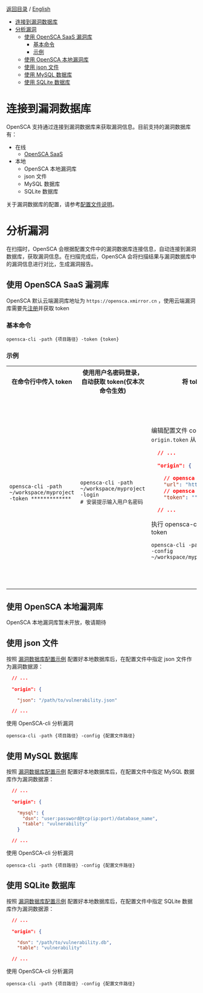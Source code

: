 [返回目录](/docs/README-zh-CN.md) / [English](./Vulnerability_Analysis.md)

- [连接到漏洞数据库](#连接到漏洞数据库)
- [分析漏洞](#分析漏洞)
  - [使用 OpenSCA SaaS 漏洞库](#使用-opensca-saas-漏洞库)
    - [基本命令](#基本命令)
    - [示例](#示例)
  - [使用 OpenSCA 本地漏洞库](#使用-opensca-本地漏洞库)
  - [使用 json 文件](#使用-json-文件)
  - [使用 MySQL 数据库](#使用-mysql-数据库)
  - [使用 SQLite 数据库](#使用-sqlite-数据库)

# 连接到漏洞数据库

OpenSCA 支持通过连接到漏洞数据库来获取漏洞信息。目前支持的漏洞数据库有：

- 在线
  - [OpenSCA SaaS](https://opensca.xmirror.cn)
- 本地
  - OpenSCA 本地漏洞库
  - json 文件
  - MySQL 数据库
  - SQLite 数据库

关于漏洞数据库的配置，请参考[配置文件说明](../Configuration-and-Parameters-zh_CN.md#漏洞数据库配置示例)。

# 分析漏洞

在扫描时，OpenSCA 会根据配置文件中的漏洞数据库连接信息，自动连接到漏洞数据库，获取漏洞信息。在扫描完成后，OpenSCA 会将扫描结果与漏洞数据库中的漏洞信息进行对比，生成漏洞报告。

## 使用 OpenSCA SaaS 漏洞库

OpenSCA 默认云端漏洞库地址为 `https://opensca.xmirror.cn` ，使用云端漏洞库需要先[注册](https://opensca.xmirror.cn/register)并获取 token


### 基本命令

```shell
opensca-cli -path {项目路径} -token {token} 
```

### 示例

<table>
<tr>
<th align="center">在命令行中传入 token</th>
<th align="center">使用用户名密码登录，自动获取 token(仅本次命令生效)</th>
<th align="center">将 token 写入配置文件</th>
<th align="center">将检测结果同步至 OpenSCA SaaS 进行管理</th>
</tr>
<tr>
<td>

```shell
opensca-cli -path ~/workspace/myproject -token *************
```

</td>
<td>

```shell
opensca-cli -path ~/workspace/myproject -login
# 安装提示输入用户名密码
```

</td>

<td>

编辑配置文件 config.json, 将 token 填入 `origin.token` 从 [这里](https://raw.githubusercontent.com/XmirrorSecurity/OpenSCA-cli/master/config.json) 获取配置文件模板

```json
  // ...
  
  "origin": {

    // opensca web service url
    "url": "https://opensca.xmirror.cn",
    // opensca web service token
    "token": "",

  // ... 
```

执行 opensca-cli 命令时，不再需要传入 token

```shell
opensca-cli -path ~/workspace/myproject -config ~/workspace/myproject/config.json
```

</td>
<td>

使用 OpenSCA SaaS 方便进行项目管理、团队协作、漏洞跟踪等，并获得更详细的漏洞信息、许可证信息以及最新的漏洞情报和修复建议。

* 使用 `-proj` 传入空值，可将结果同步至快速检测(方便个人查看)
  ```shell
  opensca-cli -path ~/workspace/myproject -token ************* -proj ""
  ```
* 使用 `-proj` 传入项目 id， 可将结果同步至项目管理(支持团队协作)
  ```shell
  opensca-cli -path ~/workspace/myproject -token ************* -proj ************
  ```

</td>
</tr>
</table>

## 使用 OpenSCA 本地漏洞库

OpenSCA 本地漏洞库暂未开放，敬请期待

## 使用 json 文件

按照 [漏洞数据库配置示例](../Configuration-and-Parameters-zh_CN.md#漏洞数据库配置示例) 配置好本地数据库后，在配置文件中指定 json 文件作为漏洞数据源：

```json
  // ...
  
  "origin": {

    "json": "/path/to/vulnerability.json"

  // ...
```

使用 OpenSCA-cli 分析漏洞

```shell
opensca-cli -path {项目路径} -config {配置文件路径}
```

## 使用 MySQL 数据库

按照 [漏洞数据库配置示例](../Configuration-and-Parameters-zh_CN.md#漏洞数据库配置示例) 配置好本地数据库后，在配置文件中指定 MySQL 数据库作为漏洞数据源：

```json
  // ...
  
  "origin": {

    "mysql": {
      "dsn": "user:password@tcp(ip:port)/database_name",
      "table": "vulnerability"
    }

  // ...
```

使用 OpenSCA-cli 分析漏洞

```shell
opensca-cli -path {项目路径} -config {配置文件路径}
```

## 使用 SQLite 数据库

按照 [漏洞数据库配置示例](../Configuration-and-Parameters-zh_CN.md#漏洞数据库配置示例) 配置好本地数据库后，在配置文件中指定 SQLite 数据库作为漏洞数据源：

```json
  // ...
  
  "origin": {

    "dsn": "/path/to/vulnerability.db",
    "table": "vulnerability"

  // ...
```

使用 OpenSCA-cli 分析漏洞

```shell
opensca-cli -path {项目路径} -config {配置文件路径}
```
